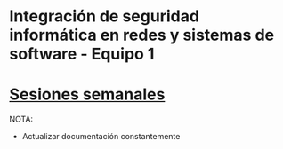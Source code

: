 # Integración de seguridad informática en redes y sistemas de software - Equipo 1

# [Sesiones semanales](https://drive.google.com/drive/folders/1pEm840WSkTF1aCQPSIZ8OZ3XMkkbB5z2?usp=sharing)

NOTA:

* Actualizar documentación constantemente

